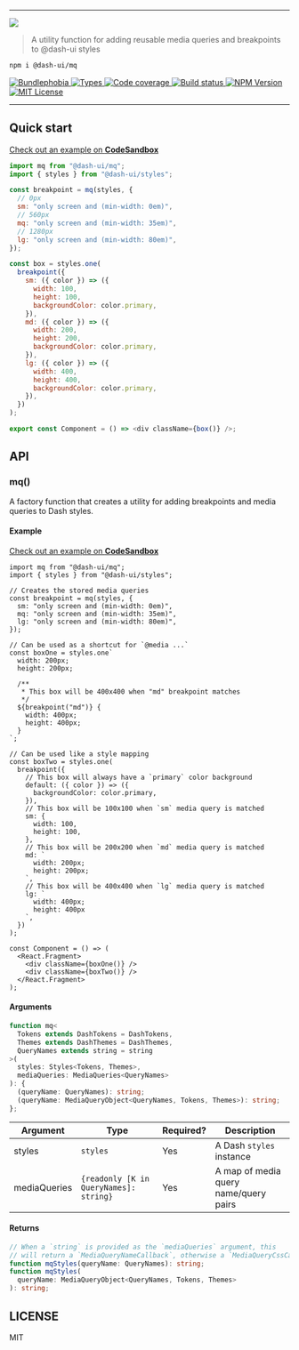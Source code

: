 <hr/>

<img src='https://github.com/dash-ui/styles/raw/main/assets/logo.png'/>

> A utility function for adding reusable media queries and breakpoints to @dash-ui styles

```sh
npm i @dash-ui/mq
```

<p>
  <a href="https://bundlephobia.com/result?p=@dash-ui/mq">
    <img alt="Bundlephobia" src="https://img.shields.io/bundlephobia/minzip/@dash-ui/mq?style=for-the-badge&labelColor=24292e">
  </a>
  <a aria-label="Types" href="https://www.npmjs.com/package/@dash-ui/mq">
    <img alt="Types" src="https://img.shields.io/npm/types/@dash-ui/mq?style=for-the-badge&labelColor=24292e">
  </a>
  <a aria-label="Code coverage report" href="https://codecov.io/gh/dash-ui/mq">
    <img alt="Code coverage" src="https://img.shields.io/codecov/c/gh/dash-ui/mq?style=for-the-badge&labelColor=24292e">
  </a>
  <a aria-label="Build status" href="https://github.com/dash-ui/mq/actions/workflows/release.yml">
    <img alt="Build status" src="https://img.shields.io/github/workflow/status/dash-ui/mq/release/main?style=for-the-badge&labelColor=24292e">
  </a>
  <a aria-label="NPM version" href="https://www.npmjs.com/package/@dash-ui/mq">
    <img alt="NPM Version" src="https://img.shields.io/npm/v/@dash-ui/mq?style=for-the-badge&labelColor=24292e">
  </a>
  <a aria-label="License" href="https://jaredlunde.mit-license.org/">
    <img alt="MIT License" src="https://img.shields.io/npm/l/@dash-ui/mq?style=for-the-badge&labelColor=24292e">
  </a>
</p>

---

## Quick start

[Check out an example on **CodeSandbox**](https://codesandbox.io/s/dash-uimq-example-sdol5?file=/src/App.tsx)

```js
import mq from "@dash-ui/mq";
import { styles } from "@dash-ui/styles";

const breakpoint = mq(styles, {
  // 0px
  sm: "only screen and (min-width: 0em)",
  // 560px
  mq: "only screen and (min-width: 35em)",
  // 1280px
  lg: "only screen and (min-width: 80em)",
});

const box = styles.one(
  breakpoint({
    sm: ({ color }) => ({
      width: 100,
      height: 100,
      backgroundColor: color.primary,
    }),
    md: ({ color }) => ({
      width: 200,
      height: 200,
      backgroundColor: color.primary,
    }),
    lg: ({ color }) => ({
      width: 400,
      height: 400,
      backgroundColor: color.primary,
    }),
  })
);

export const Component = () => <div className={box()} />;
```

## API

### mq()

A factory function that creates a utility for adding breakpoints and
media queries to Dash styles.

#### Example

[Check out an example on **CodeSandbox**](https://codesandbox.io/s/dash-uimq-example-sdol5?file=/src/App.tsx)

```tsx
import mq from "@dash-ui/mq";
import { styles } from "@dash-ui/styles";

// Creates the stored media queries
const breakpoint = mq(styles, {
  sm: "only screen and (min-width: 0em)",
  mq: "only screen and (min-width: 35em)",
  lg: "only screen and (min-width: 80em)",
});

// Can be used as a shortcut for `@media ...`
const boxOne = styles.one`
  width: 200px;
  height: 200px;

  /**
   * This box will be 400x400 when "md" breakpoint matches
   */
  ${breakpoint("md")} {
    width: 400px;
    height: 400px;
  }
`;

// Can be used like a style mapping
const boxTwo = styles.one(
  breakpoint({
    // This box will always have a `primary` color background
    default: ({ color }) => ({
      backgroundColor: color.primary,
    }),
    // This box will be 100x100 when `sm` media query is matched
    sm: {
      width: 100,
      height: 100,
    },
    // This box will be 200x200 when `md` media query is matched
    md: `
      width: 200px;
      height: 200px;
    `,
    // This box will be 400x400 when `lg` media query is matched
    lg: `
      width: 400px;
      height: 400px
    `,
  })
);

const Component = () => (
  <React.Fragment>
    <div className={boxOne()} />
    <div className={boxTwo()} />
  </React.Fragment>
);
```

#### Arguments

```typescript
function mq<
  Tokens extends DashTokens = DashTokens,
  Themes extends DashThemes = DashThemes,
  QueryNames extends string = string
>(
  styles: Styles<Tokens, Themes>,
  mediaQueries: MediaQueries<QueryNames>
): {
  (queryName: QueryNames): string;
  (queryName: MediaQueryObject<QueryNames, Tokens, Themes>): string;
};
```

| Argument     | Type                                   | Required? | Description                           |
| ------------ | -------------------------------------- | --------- | ------------------------------------- |
| styles       | `styles`                               | Yes       | A Dash `styles` instance              |
| mediaQueries | `{readonly [K in QueryNames]: string}` | Yes       | A map of media query name/query pairs |

#### Returns

```typescript
// When a `string` is provided as the `mediaQueries` argument, this
// will return a `MediaQueryNameCallback`, otherwise a `MediaQueryCssCallback`
function mqStyles(queryName: QueryNames): string;
function mqStyles(
  queryName: MediaQueryObject<QueryNames, Tokens, Themes>
): string;
```

## LICENSE

MIT
